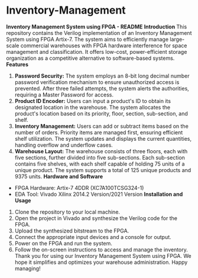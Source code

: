 # Inventory-Management
**Inventory Management System using FPGA - README**
**Introduction**
This repository contains the Verilog implementation of an Inventory Management System using FPGA Artix-7. The system aims to efficiently manage large-scale commercial warehouses with FPGA hardware interference for space management and classification. It offers low-cost, power-efficient storage organization as a competitive alternative to software-based systems.
**Features**
1. **Password Security:** The system employs an 8-bit long decimal number password verification mechanism to ensure unauthorized access is prevented. After three failed attempts, the system alerts the authorities, requiring a Master Password for access.
2. **Product ID Encoder:** Users can input a product's ID to obtain its designated location in the warehouse. The system allocates the product's location based on its priority, floor, section, sub-section, and shelf.
3. **Inventory Management:** Users can add or subtract items based on the number of orders. Priority items are managed first, ensuring efficient shelf utilization. The system updates and displays the current quantities, handling overflow and underflow cases.
4. **Warehouse Layout:** The warehouse consists of three floors, each with five sections, further divided into five sub-sections. Each sub-section contains five shelves, with each shelf capable of holding 75 units of a unique product. The system supports a total of 125 unique products and 9375 units.
**Hardware and Software**
- FPGA Hardware: Artix-7 4DDR (XC7A100TCSG324-1)
- EDA Tool: Vivado Xilinx 2014.2 Version/2021 Version
**Installation and Usage**
1. Clone the repository to your local machine.
2. Open the project in Vivado and synthesize the Verilog code for the FPGA.
3. Upload the synthesized bitstream to the FPGA.
4. Connect the appropriate input devices and a console for output.
5. Power on the FPGA and run the system.
6. Follow the on-screen instructions to access and manage the inventory.
Thank you for using our Inventory Management System using FPGA. We hope it simplifies and optimizes your warehouse administration. Happy managing!
